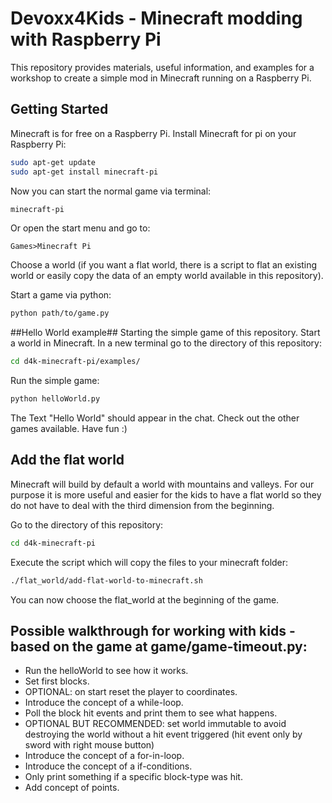 # Devoxx4Kids - Minecraft modding with Raspberry Pi
This repository provides materials, useful information, and examples for a workshop to create a simple mod in Minecraft running on a Raspberry Pi.

## Getting Started
Minecraft is for free on a Raspberry Pi.
Install Minecraft for pi on your Raspberry Pi:
```sh
sudo apt-get update
sudo apt-get install minecraft-pi
```
Now you can start the normal game via terminal:
```sh
minecraft-pi
```
Or open the start menu and go to:
```
Games>Minecraft Pi
```
Choose a world (if you want a flat world, there is a script to flat an existing world or easily copy the data of an empty world available in this repository).

Start a game via python:
```sh
python path/to/game.py
```

##Hello World example##
Starting the simple game of this repository.
Start a world in Minecraft.
In a new terminal go to the directory of this repository:
```sh
cd d4k-minecraft-pi/examples/
```
Run the simple game:
```sh
python helloWorld.py
```
The Text "Hello World" should appear in the chat.
Check out the other games available. Have fun :)

## Add the flat world

Minecraft will build by default a world with mountains and valleys.
For our purpose it is more useful and easier for the kids to have a flat world so they do not have to deal
with the third dimension from the beginning.

Go to the directory of this repository:
```sh
cd d4k-minecraft-pi
```
Execute the script which will copy the files to your minecraft folder:
```sh
./flat_world/add-flat-world-to-minecraft.sh
```
You can now choose the flat_world at the beginning of the game.

## Possible walkthrough for working with kids - based on the game at game/game-timeout.py:
* Run the helloWorld to see how it works.
* Set first blocks.
* OPTIONAL: on start reset the player to coordinates.
* Introduce the concept of a while-loop.
* Poll the block hit events and print them to see what happens.
* OPTIONAL BUT RECOMMENDED: set world immutable to avoid destroying the world without a hit event triggered (hit event only by sword with right mouse button)
* Introduce the concept of a for-in-loop.
* Introduce the concept of a if-conditions.
* Only print something if a specific block-type was hit.
* Add concept of points.
